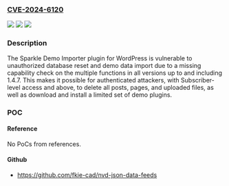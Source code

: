 ### [CVE-2024-6120](https://cve.mitre.org/cgi-bin/cvename.cgi?name=CVE-2024-6120)
![](https://img.shields.io/static/v1?label=Product&message=Sparkle%20Demo%20Importer&color=blue)
![](https://img.shields.io/static/v1?label=Version&message=*%3C%3D%201.4.7%20&color=brighgreen)
![](https://img.shields.io/static/v1?label=Vulnerability&message=CWE-862%20Missing%20Authorization&color=brighgreen)

### Description

The Sparkle Demo Importer plugin for WordPress is vulnerable to unauthorized database reset and demo data import due to a missing capability check on the multiple functions in all versions up to and including 1.4.7. This makes it possible for authenticated attackers, with Subscriber-level access and above, to delete all posts, pages, and uploaded files, as well as download and install a limited set of demo plugins.

### POC

#### Reference
No PoCs from references.

#### Github
- https://github.com/fkie-cad/nvd-json-data-feeds

